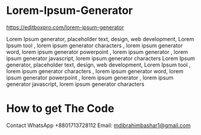 # Lorem-Ipsum-Generator
https://editboxpro.com/lorem-ipsum-generator

Lorem Ipsum generator, placeholder text, design, web development, Lorem Ipsum tool , lorem ipsum generator characters , lorem ipsum generator word,   lorem ipsum generator powerpoint , lorem ipsum generator , lorem ipsum generator javascript, lorem ipsum generator characters
Lorem Ipsum generator, placeholder text, design, web development, Lorem Ipsum tool , lorem ipsum generator characters , lorem ipsum generator word,
lorem ipsum generator powerpoint , lorem ipsum generator , lorem ipsum generator javascript, lorem ipsum generator characters

# How to get The Code 
Contact 
WhatsApp +8801713728112
Email: mdibrahimbashar1@gmail.com
